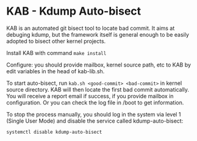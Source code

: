 # KAB - Kdump Auto-bisect

KAB is an automated git bisect tool to locate bad commit. It aims at debuging
kdump, but the framework itself is general enough to be easily adopted to
bisect other kernel projects.

Install KAB with command `make install`

Configure: you should provide mailbox, kernel source path, etc to KAB by edit
variables in the head of kab-lib.sh.

To start auto-bisect, run `kab.sh <good-commit> <bad-commit>` in kernel source
directory. KAB will then locate the first bad commit automatically. You will
receive a report email if success, if you provide mailbox in configuration. Or
you can check the log file in /boot to get information.

To stop the process manually, you should log in the system via level 1 (Single
User Mode) and disable the service called kdump-auto-bisect:

    systemctl disable kdump-auto-bisect
